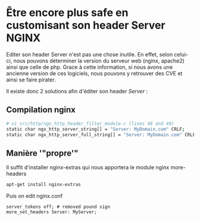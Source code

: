 # Être encore plus safe en customisant son header Server NGINX

Editer son header Server n'est pas une chose inutile. En effet, selon
celui-ci, nous pouvons déterminer la version du serveur web (nginx,
apache2) ainsi que celle de php. Grace à cette information, si nous
avons une ancienne version de ces logiciels, nous pouvons y retrouver
des CVE et ainsi se faire pirater.

Il existe donc 2 solutions afin d'éditer son header *Server* :

## Compilation nginx

``` bash
# vi src/http/ngx_http_header_filter_module.c (lines 48 and 49)
static char ngx_http_server_string[] = "Server: MyDomain.com" CRLF;
static char ngx_http_server_full_string[] = "Server: MyDomain.com" CRLF;
```

## Manière '"propre'"

Il suffit d'installer nginx-extras qui nous apportera le module nginx
more-headers

``` bash
apt-get install nginx-extras
```

Puis on edit nginx.conf

``` nginx
server_tokens off; # removed pound sign
more_set_headers Server: MyServer;
```
